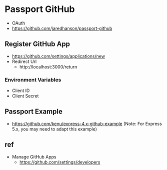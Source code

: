 # Passport GitHub
- OAuth
- https://github.com/jaredhanson/passport-github

## Register GitHub App
- https://github.com/settings/applications/new
- Redirect Url
  - http://localhost:3000/return

### Environment Variables
- Client ID
- Client Secret

## Passport Example
- https://github.com/kenu/express-4.x-github-example (Note: For Express 5.x, you may need to adapt this example)

## ref
- Manage GitHub Apps
  - https://github.com/settings/developers
